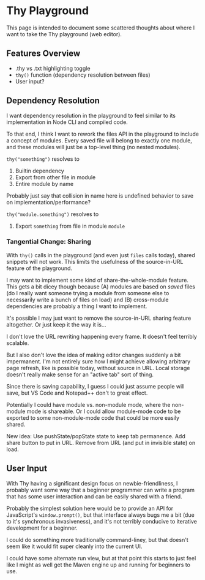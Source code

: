 # Thy Playground

This page is intended to document some scattered thoughts about where I want to take the Thy playground (web editor).

## Features Overview

* .thy vs .txt highlighting toggle
* `thy()` function (dependency resolution between files)
* User input?

## Dependency Resolution

I want dependency resolution in the playground to feel similar to its implementation in Node CLI and compiled code.

To that end, I think I want to rework the files API in the playground
to include a concept of modules.
Every saved file will belong to exactly one module,
and these modules will just be a top-level thing (no nested modules).

`thy("something")` resolves to
1. Builtin dependency
1. Export from other file in module
1. Entire module by name

Probably just say that collision in name here is undefined behavior to save on implementation/performance?

`thy("module.something")` resolves to
1. Export `something` from file in module `module`

### Tangential Change: Sharing

With `thy()` calls in the playground (and even just `files` calls today),
shared snippets will not work.
This limits the usefulness of the source-in-URL feature of the playground.

I may want to implement some kind of share-the-whole-module feature.
This gets a bit dicey though because (A) modules are based on *saved* files
(do I really want someone trying a module from someone else to necessarily write a bunch of files on load)
and (B) cross-module dependencies are probably a thing I want to implement.

It's possible I may just want to remove the source-in-URL sharing feature altogether.
Or just keep it the way it is...

I don't love the URL rewriting happening every frame. It doesn't feel terribly scalable.

But I also don't love the idea of making editor changes suddenly a bit impermanent.
I'm not entirely sure how I might achieve allowing arbitrary page refresh,
like is possible today, without source in URL.
Local storage doesn't really make sense for an "active tab" sort of thing.

Since there is saving capability, I guess I could just assume people will save,
but VS Code and Notepad++ don't to great effect.

Potentially I could have module vs. non-module mode,
where the non-module mode is shareable.
Or I could allow module-mode code to be exported to some non-module-mode code
that could be more easily shared.

New idea: Use pushState/popState state to keep tab permanence.
Add share button to put in URL.
Remove from URL (and put in invisible state) on load.

## User Input

With Thy having a significant design focus on newbie-friendliness,
I probably want some way that a beginner programmer can write a program
that has some user interaction and can be easily shared with a friend.

Probably the simplest solution here would be to provide an API
for JavaScript's `window.prompt()`,
but that interface always bugs me a bit (due to it's synchronous invasiveness),
and it's not terribly conducive to iterative development for a beginner.

I could do something more traditionally command-liney,
but that doesn't seem like it would fit super cleanly into the current UI.

I could have some alternate run view,
but at that point this starts to just feel like I might as well
get the Maven engine up and running for beginners to use.
